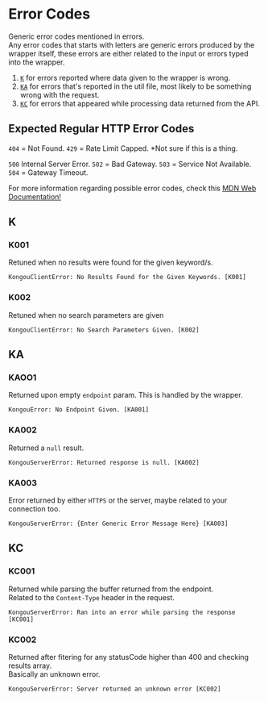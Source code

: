 # Error Codes

Generic error codes mentioned in errors.  
Any error codes that starts with letters are generic errors produced by the wrapper itself, these errors are either related to the input or errors typed into the wrapper.

1. [`K`](##K) for errors reported where data given to the wrapper is wrong.
2. [`KA`](##KA) for errors that's reported in the util file, most likely to be something wrong with the request.
3. [`KC`](##K) for errors that appeared while processing data returned from the API.

## Expected Regular HTTP Error Codes

`404` = Not Found.
`429` = Rate Limit Capped. \*Not sure if this is a thing.

`500` Internal Server Error.
`502` = Bad Gateway.
`503` = Service Not Available.
`504` = Gateway Timeout.

For more information regarding possible error codes, check this [MDN Web Documentation!](https://developer.mozilla.org/en-US/docs/Web/HTTP/Status)

## K

### K001

Retuned when no results were found for the given keyword/s.

`KongouClientError: No Results Found for the Given Keywords. [K001]`

### K002

Retuned when no search parameters are given

`KongouClientError: No Search Parameters Given. [K002]`

## KA

### KAOO1

Returned upon empty `endpoint` param.
This is handled by the wrapper.

`KongouError: No Endpoint Given. [KA001]`

### KA002

Returned a `null` result.

`KongouServerError: Returned response is null. [KA002]`

### KA003

Error returned by either `HTTPS` or the server, maybe related to your connection too.

`KongouServerError: {Enter Generic Error Message Here} [KA003]`

## KC

### KC001

Returned while parsing the buffer returned from the endpoint.  
Related to the `Content-Type` header in the request.

`KongouServerError: Ran into an error while parsing the response [KC001]`

### KC002

Returned after fitering for any statusCode higher than 400 and checking results array.  
Basically an unknown error.

`KongouServerError: Server returned an unknown error [KC002]`
